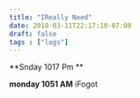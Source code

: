 ```yaml
---
title: "IReally Need"
date: 2018-03-11T22:17:10-07:00
draft: false
tags : ["logs"]
---
```


**Snday 1017 Pm **


**monday 1051 AM**
iFogot
